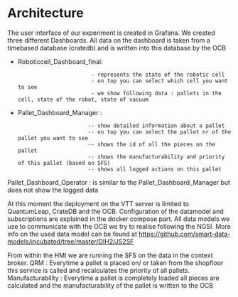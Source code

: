 # Architecture

The user interface of our experiment is created in Grafana. We created three different Dashboards.
All data on the dashboard is taken from a timebased database (cratedb) and is written into this database by the OCB

- Roboticcell_Dashboard_final: 

                             - represents the state of the robotic cell
                             - on top you can select which cell you want to see
                             - we show following data : pallets in the cell, state of the robot, state of vacuum
                             
- Pallet_Dashboard_Manager : 

                            -- show detailed information about a pallet
                            -- on top you can select the pallet nr of the pallet you want to see
                            -- shows the id of all the pieces on the pallet
                            -- shows the manufacturability and priority of this pallet (based on SFS)
                            -- shows all logged actions on this pallet

Pallet_Dashboard_Operator : is similar to the Pallet_Dashboard_Manager but does not show the logged data
                            
At this moment the deployment on the VTT server is limited to QuantumLeap, CrateDB and the OCB. Configuration of the datamodel and subscriptions are explained in the docker compose part.
All data models we use to communicate with the OCB we try to realise following the NGSI. More info on the used data model can be found at https://github.com/smart-data-models/incubated/tree/master/DIH2/JS2SF

From within the HMI we are running the SFS on the data in the context broker. 
          QRM : Everytime a pallet is placed on/ or taken from the shopfloor this service is called and recalculates the priority of all pallets.
          Manufacturability : Everytime a pallet is completely loaded all pieces are calculated and the manufacturability of the pallet is written to the OCB
